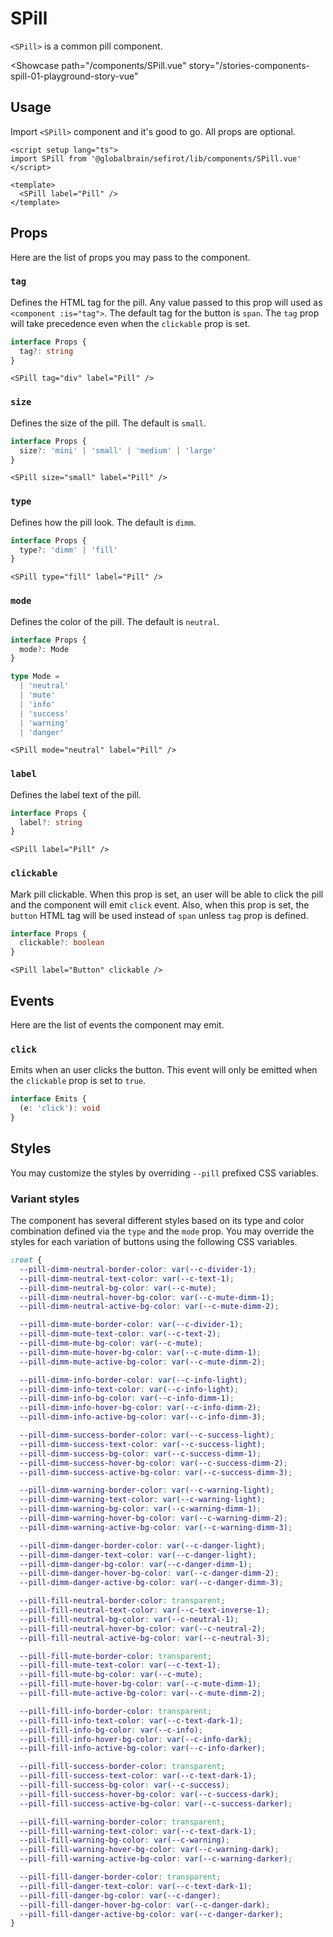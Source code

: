 <script setup lang="ts">
import SPill from 'sefirot/components/SPill.vue'

const modes = ['neutral', 'mute', 'info', 'success', 'warning', 'danger'] as const
</script>

# SPill

`<SPill>` is a common pill component.

<Showcase
  path="/components/SPill.vue"
  story="/stories-components-spill-01-playground-story-vue"
>
  <div class="flex flex-wrap gap-12">
    <SPill v-for="m in modes" :key="m" :mode="m" label="Pill" />
  </div>
</Showcase>

## Usage

Import `<SPill>` component and it's good to go. All props are optional.

```vue
<script setup lang="ts">
import SPill from '@globalbrain/sefirot/lib/components/SPill.vue'
</script>

<template>
  <SPill label="Pill" />
</template>
```

## Props

Here are the list of props you may pass to the component.

### `tag`

Defines the HTML tag for the pill. Any value passed to this prop will used as `<component :is="tag">`. The default tag for the button is `span`. The `tag` prop will take precedence even when the `clickable` prop is set.

```ts
interface Props {
  tag?: string
}
```

```vue-html
<SPill tag="div" label="Pill" />
```

### `size`

Defines the size of the pill. The default is `small`.

```ts
interface Props {
  size?: 'mini' | 'small' | 'medium' | 'large'
}
```

```vue-html
<SPill size="small" label="Pill" />
```

### `type`

Defines how the pill look. The default is `dimm`.

```ts
interface Props {
  type?: 'dimm' | 'fill'
}
```

```vue-html
<SPill type="fill" label="Pill" />
```

### `mode`

Defines the color of the pill. The default is `neutral`.

```ts
interface Props {
  mode?: Mode
}

type Mode =
  | 'neutral'
  | 'mute'
  | 'info'
  | 'success'
  | 'warning'
  | 'danger'
```

```vue-html
<SPill mode="neutral" label="Pill" />
```

### `label`

Defines the label text of the pill.

```ts
interface Props {
  label?: string
}
```

```vue-html
<SPill label="Pill" />
```

### `clickable`

Mark pill clickable. When this prop is set, an user will be able to click the pill and the component will emit `click` event. Also, when this prop is set, the `button` HTML tag will be used instead of `span` unless `tag` prop is defined.

```ts
interface Props {
  clickable?: boolean
}
```

```vue-html
<SPill label="Button" clickable />
```

## Events

Here are the list of events the component may emit.

### `click`

Emits when an user clicks the button. This event will only be emitted when the `clickable` prop is set to `true`.

```ts
interface Emits {
  (e: 'click'): void
}
```

## Styles

You may customize the styles by overriding `--pill` prefixed CSS variables.

### Variant styles

The component has several different styles based on its type and color combination defined via the `type` and the `mode` prop. You may override the styles for each variation of buttons using the following CSS variables.

```css
:root {
  --pill-dimm-neutral-border-color: var(--c-divider-1);
  --pill-dimm-neutral-text-color: var(--c-text-1);
  --pill-dimm-neutral-bg-color: var(--c-mute);
  --pill-dimm-neutral-hover-bg-color: var(--c-mute-dimm-1);
  --pill-dimm-neutral-active-bg-color: var(--c-mute-dimm-2);

  --pill-dimm-mute-border-color: var(--c-divider-1);
  --pill-dimm-mute-text-color: var(--c-text-2);
  --pill-dimm-mute-bg-color: var(--c-mute);
  --pill-dimm-mute-hover-bg-color: var(--c-mute-dimm-1);
  --pill-dimm-mute-active-bg-color: var(--c-mute-dimm-2);

  --pill-dimm-info-border-color: var(--c-info-light);
  --pill-dimm-info-text-color: var(--c-info-light);
  --pill-dimm-info-bg-color: var(--c-info-dimm-1);
  --pill-dimm-info-hover-bg-color: var(--c-info-dimm-2);
  --pill-dimm-info-active-bg-color: var(--c-info-dimm-3);

  --pill-dimm-success-border-color: var(--c-success-light);
  --pill-dimm-success-text-color: var(--c-success-light);
  --pill-dimm-success-bg-color: var(--c-success-dimm-1);
  --pill-dimm-success-hover-bg-color: var(--c-success-dimm-2);
  --pill-dimm-success-active-bg-color: var(--c-success-dimm-3);

  --pill-dimm-warning-border-color: var(--c-warning-light);
  --pill-dimm-warning-text-color: var(--c-warning-light);
  --pill-dimm-warning-bg-color: var(--c-warning-dimm-1);
  --pill-dimm-warning-hover-bg-color: var(--c-warning-dimm-2);
  --pill-dimm-warning-active-bg-color: var(--c-warning-dimm-3);

  --pill-dimm-danger-border-color: var(--c-danger-light);
  --pill-dimm-danger-text-color: var(--c-danger-light);
  --pill-dimm-danger-bg-color: var(--c-danger-dimm-1);
  --pill-dimm-danger-hover-bg-color: var(--c-danger-dimm-2);
  --pill-dimm-danger-active-bg-color: var(--c-danger-dimm-3);

  --pill-fill-neutral-border-color: transparent;
  --pill-fill-neutral-text-color: var(--c-text-inverse-1);
  --pill-fill-neutral-bg-color: var(--c-neutral-1);
  --pill-fill-neutral-hover-bg-color: var(--c-neutral-2);
  --pill-fill-neutral-active-bg-color: var(--c-neutral-3);

  --pill-fill-mute-border-color: transparent;
  --pill-fill-mute-text-color: var(--c-text-1);
  --pill-fill-mute-bg-color: var(--c-mute);
  --pill-fill-mute-hover-bg-color: var(--c-mute-dimm-1);
  --pill-fill-mute-active-bg-color: var(--c-mute-dimm-2);

  --pill-fill-info-border-color: transparent;
  --pill-fill-info-text-color: var(--c-text-dark-1);
  --pill-fill-info-bg-color: var(--c-info);
  --pill-fill-info-hover-bg-color: var(--c-info-dark);
  --pill-fill-info-active-bg-color: var(--c-info-darker);

  --pill-fill-success-border-color: transparent;
  --pill-fill-success-text-color: var(--c-text-dark-1);
  --pill-fill-success-bg-color: var(--c-success);
  --pill-fill-success-hover-bg-color: var(--c-success-dark);
  --pill-fill-success-active-bg-color: var(--c-success-darker);

  --pill-fill-warning-border-color: transparent;
  --pill-fill-warning-text-color: var(--c-text-dark-1);
  --pill-fill-warning-bg-color: var(--c-warning);
  --pill-fill-warning-hover-bg-color: var(--c-warning-dark);
  --pill-fill-warning-active-bg-color: var(--c-warning-darker);

  --pill-fill-danger-border-color: transparent;
  --pill-fill-danger-text-color: var(--c-text-dark-1);
  --pill-fill-danger-bg-color: var(--c-danger);
  --pill-fill-danger-hover-bg-color: var(--c-danger-dark);
  --pill-fill-danger-active-bg-color: var(--c-danger-darker);
}
```
